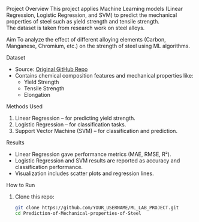 
Project Overview
This project applies Machine Learning models (Linear Regression, Logistic Regression, and SVM) to predict the mechanical properties of steel such as yield strength and tensile strength.  
The dataset is taken from research work on steel alloys.

Aim
To analyze the effect of different alloying elements (Carbon, Manganese, Chromium, etc.) on the strength of steel using ML algorithms.

 Dataset
- Source: [Original GitHub Repo](https://github.com/A158-debug/Prediction-of-Mechanical-properties-of-Steel)  
- Contains chemical composition features and mechanical properties like:
  - Yield Strength
  - Tensile Strength
  - Elongation

 Methods Used
1. Linear Regression – for predicting yield strength.  
2. Logistic Regression – for classification tasks.  
3. Support Vector Machine (SVM) – for classification and prediction.  

  Results
- Linear Regression gave performance metrics (MAE, RMSE, R²).  
- Logistic Regression and SVM results are reported as accuracy and classification performance.  
- Visualization includes scatter plots and regression lines.  

 How to Run
1. Clone this repo:
   ```bash
   git clone https://github.com/YOUR_USERNAME/ML_LAB_PROJECT.git
   cd Prediction-of-Mechanical-properties-of-Steel
